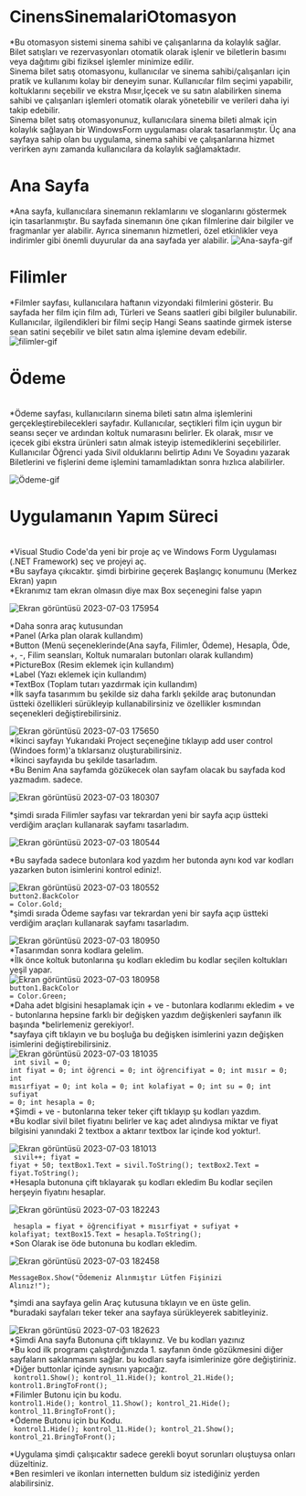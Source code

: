 # CinensSinemalariOtomasyon
*Bu otomasyon sistemi sinema sahibi ve çalışanlarına da kolaylık sağlar. Bilet satışları ve rezervasyonları otomatik olarak işlenir ve biletlerin basımı veya dağıtımı gibi fiziksel işlemler minimize edilir.</br>
Sinema bilet satış otomasyonu, kullanıcılar ve sinema sahibi/çalışanları için pratik ve kullanımı kolay bir deneyim sunar. Kullanıcılar film seçimi yapabilir, koltuklarını seçebilir ve ekstra Mısır,İçecek ve su satın alabilirken sinema sahibi ve çalışanları işlemleri otomatik olarak yönetebilir ve verileri daha iyi takip edebilir.</br>
Sinema bilet satış otomasyonunuz, kullanıcılara sinema bileti almak için kolaylık sağlayan bir WindowsForm uygulaması olarak tasarlanmıştır. Üç ana sayfaya sahip olan bu uygulama, sinema sahibi ve çalışanlarına hizmet verirken aynı zamanda kullanıcılara da kolaylık sağlamaktadır.</br>
#  Ana Sayfa 
*Ana sayfa, kullanıcılara sinemanın reklamlarını ve sloganlarını göstermek için tasarlanmıştır. Bu sayfada sinemanın öne çıkan filmlerine dair bilgiler ve fragmanlar yer alabilir. Ayrıca sinemanın hizmetleri, özel etkinlikler veya indirimler gibi önemli duyurular da ana sayfada yer alabilir.
![Ana-sayfa-gif](https://github.com/oktayahras/CinensSinemalariOtomasyon/assets/102553352/d16d6799-fced-40ee-b044-84cfab3981f7)
</br>
# Filimler</br>
*Filmler sayfası, kullanıcılara haftanın vizyondaki filmlerini gösterir. Bu sayfada her film için film adı, Türleri ve Seans saatleri gibi bilgiler bulunabilir. Kullanıcılar, ilgilendikleri bir filmi seçip Hangi Seans saatinde girmek isterse sean satini seçebilir ve bilet satın alma işlemine devam edebilir.</br>
![filimler-gif](https://github.com/oktayahras/CinensSinemalariOtomasyon/assets/102553352/1428ff5e-ce50-4b46-9fe1-cf0728345e0b) </br>

# Ödeme
</br>
*Ödeme sayfası, kullanıcıların sinema bileti satın alma işlemlerini gerçekleştirebilecekleri sayfadır. Kullanıcılar, seçtikleri film için uygun bir seansı seçer ve ardından koltuk numarasını belirler. Ek olarak, mısır ve içecek gibi ekstra ürünleri satın almak isteyip istemediklerini seçebilirler. Kullanıcılar Öğrenci yada Sivil olduklarını belirtip Adını Ve Soyadını yazarak Biletlerini ve fişlerini deme işlemini tamamladıktan sonra hızlıca alabilirler.</br>

![Ödeme-gif](https://github.com/oktayahras/CinensSinemalariOtomasyon/assets/102553352/8fe11424-71f2-4cf2-942c-613d5c016c8e)
# Uygulamanın Yapım Süreci
</br>
*Visual Studio Code'da yeni bir proje aç ve Windows Form Uygulaması (.NET Framework) seç ve projeyi aç.</br>
*Bu sayfaya çıkıcaktır. şimdi birbirine geçerek Başlangıç ​​konumunu (Merkez Ekran) yapın</br>
*Ekranımız tam ekran olmasın diye max Box seçenegini false yapın</br>

![Ekran görüntüsü 2023-07-03 175954](https://github.com/oktayahras/CinensSinemalariOtomasyon/assets/102553352/e468033c-fc39-4146-bd59-fbe72b8126c1)


*Daha sonra araç kutusundan</br>
*Panel (Arka plan olarak kullandım)</br>
*Button (Menü seçeneklerinde(Ana sayfa, Filimler, Ödeme), Hesapla, Öde, +, -, Filim seansları, Koltuk numaraları butonları olarak kullandım)</br>
*PictureBox (Resim eklemek için kullandım)</br>
*Label (Yazı eklemek için kullandım)</br>
*TextBox (Toplam tutarı yazdırmak için kullandım)</br>
*İlk sayfa tasarımım bu şekilde siz daha farklı şekilde araç butonundan üstteki özellikleri sürükleyip kullanabilirsiniz ve özellikler kısmından seçenekleri değiştirebilirsiniz.</br>


![Ekran görüntüsü 2023-07-03 175650](https://github.com/oktayahras/CinensSinemalariOtomasyon/assets/102553352/c5b4d502-cd05-4874-a2aa-ba467d06c929)
</br>
*İkinci sayfayı Yukarıdaki Project seçeneğine tıklayıp add user control (Windoes form)'a tıklarsanız oluşturabilirsiniz.</br>
*İkinci sayfayıda bu şekilde tasarladım.</br>
*Bu Benim Ana sayfamda gözükecek olan sayfam olacak bu sayfada kod yazmadım. sadece.</br>

![Ekran görüntüsü 2023-07-03 180307](https://github.com/oktayahras/CinensSinemalariOtomasyon/assets/102553352/c7c82e62-6c59-49ed-8726-64753998e801)</br>

*şimdi sırada Filimler sayfası var tekrardan yeni bir sayfa açıp üstteki verdiğim araçları kullanarak sayfamı tasarladım.</br>

![Ekran görüntüsü 2023-07-03 180544](https://github.com/oktayahras/CinensSinemalariOtomasyon/assets/102553352/17bb7f38-5325-44d4-832a-7962b0a0d873)

*Bu sayfada sadece butonlara kod yazdım her butonda aynı kod var kodları yazarken buton isimlerini kontrol ediniz!.</br>


![Ekran görüntüsü 2023-07-03 180552](https://github.com/oktayahras/CinensSinemalariOtomasyon/assets/102553352/a0017d60-6202-4762-9e23-34c701d73b53)</br>
<code>button2.BackColor = Color.Gold;</code>  </br>
*şimdi sırada Ödeme sayfası var tekrardan yeni bir sayfa açıp üstteki verdiğim araçları kullanarak sayfamı tasarladım.</br>

![Ekran görüntüsü 2023-07-03 180950](https://github.com/oktayahras/CinensSinemalariOtomasyon/assets/102553352/d8c8163b-6e9f-4da8-ab9f-2ec9fe53fc69)</br>
*Tasarımdan sonra kodlara gelelim.</br>
*İlk önce koltuk butonlarına şu kodları ekledim bu kodlar seçilen koltukları yeşil yapar.</br>
![Ekran görüntüsü 2023-07-03 180958](https://github.com/oktayahras/CinensSinemalariOtomasyon/assets/102553352/8fad3d17-3201-491a-b1a4-7cdc33ceda17)</br>
<code>button1.BackColor = Color.Green;</code></br>
*Daha adet blgisini hesaplamak için + ve - butonlara kodlarımı ekledim + ve - butonlarına hepsine farklı bir değişken yazdım değişkenleri sayfanın ilk başında *belirlemeniz gerekiyor!.</br>
*sayfaya çift tıklayın ve bu boşluğa bu değişken isimlerini yazın değişken isimlerini değiştirebilirsiniz.</br>
![Ekran görüntüsü 2023-07-03 181035](https://github.com/oktayahras/CinensSinemalariOtomasyon/assets/102553352/d57586b6-6bd2-4ea1-9412-0913477c08a7)</br>
<code> int sivil = 0;
        int fiyat = 0;
        int öğrenci = 0;
        int öğrencifiyat = 0;
        int mısır = 0;
        int mısırfiyat = 0;
        int kola = 0;
        int kolafiyat = 0;
        int su = 0;
        int sufiyat = 0;
        int hesapla = 0;  </code></br>
       *Şimdi + ve - butonlarına teker teker çift tıklayıp şu kodları yazdım.</br>
       *Bu kodlar sivil bilet fiyatını belirler ve kaç adet alındıysa miktar ve fiyat bilgisini yanındaki 2 textbox a aktarır textbox lar içinde kod yoktur!.</br>

![Ekran görüntüsü 2023-07-03 181013](https://github.com/oktayahras/CinensSinemalariOtomasyon/assets/102553352/53cb7f47-82c5-46e9-80d2-7d17fc301ea4)</br>
<code> sivil++;
            fiyat = fiyat + 50;
            textBox1.Text = sivil.ToString();
            textBox2.Text = fiyat.ToString(); </code></br>
*Hesapla butonuna çift tıklayarak şu kodları ekledim Bu kodlar seçilen herşeyin fiyatını hesaplar.</br>

![Ekran görüntüsü 2023-07-03 182243](https://github.com/oktayahras/CinensSinemalariOtomasyon/assets/102553352/f3806242-92a5-475e-ab4d-759bddfefb82)</br>

<code> hesapla = fiyat + öğrencifiyat + mısırfiyat + sufiyat + kolafiyat;
            textBox15.Text = hesapla.ToString();</code></br>
*Son Olarak ise öde butonuna bu kodları ekledim.</br>

![Ekran görüntüsü 2023-07-03 182458](https://github.com/oktayahras/CinensSinemalariOtomasyon/assets/102553352/565fe8fa-dc36-4409-86e5-ed8278bdc7ab)</br>
<code> MessageBox.Show("Ödemeniz Alınmıştır Lütfen Fişinizi Alınız!");</code></br>

 
*şimdi ana sayfaya gelin Araç kutusuna tıklayın ve en üste gelin.</br>
*buradaki sayfaları teker teker ana sayfaya sürükleyerek sabitleyiniz.</br>

![Ekran görüntüsü 2023-07-03 182623](https://github.com/oktayahras/CinensSinemalariOtomasyon/assets/102553352/e9a02f37-9e99-46a9-aadb-02e209502a9b)</br>
*Şimdi Ana sayfa Butonuna çift tıklayınız. Ve bu kodları yazınız</br>
*Bu kod ilk programı çalıştırdığınızda 1. sayfanın önde gözükmesini diğer sayfaların saklanmasını sağlar. bu kodları sayfa isimlerinize göre değiştiriniz.</br>
*Diğer buttonlar içinde aynısını yapıcağız.</br>
<code>  kontrol1.Show();
            kontrol_11.Hide();
            kontrol_21.Hide();
            kontrol1.BringToFront();</code></br>
*Filimler Butonu için bu kodu.</br>
<code>kontrol1.Hide();
            kontrol_11.Show();
            kontrol_21.Hide();
            kontrol_11.BringToFront();</code></br>
*Ödeme Butonu için bu Kodu.</br>
<code> kontrol1.Hide();
            kontrol_11.Hide();
            kontrol_21.Show();
            kontrol_21.BringToFront();</code></br>


*Uygulama şimdi çalışıcaktır sadece gerekli boyut sorunları oluştuysa onları düzeltiniz.</br>
*Ben resimleri ve ikonları internetten buldum siz istediğiniz yerden alabilirsiniz.</br>



